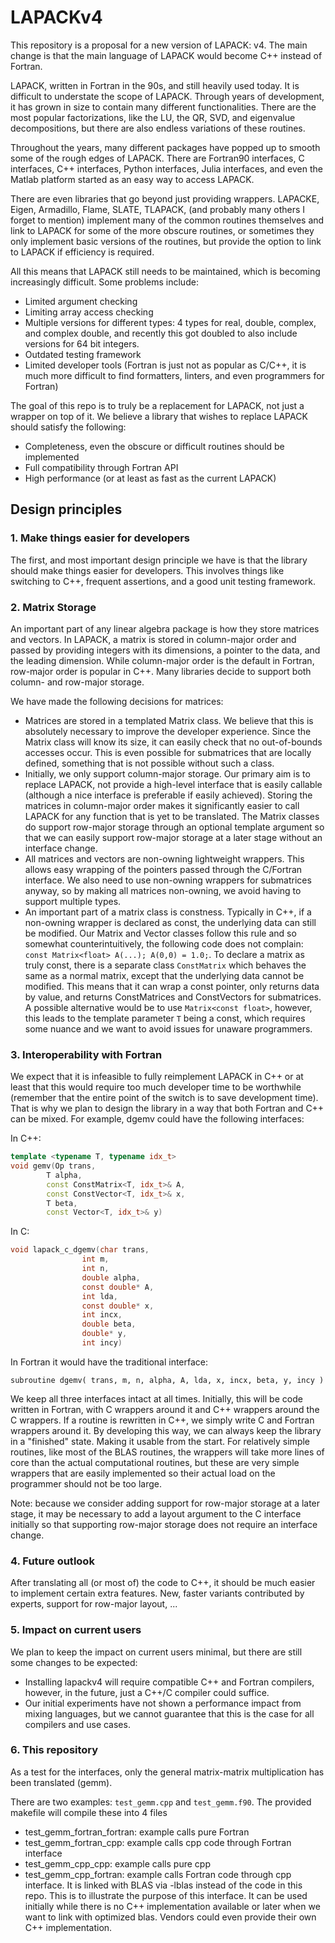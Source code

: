 # LAPACKv4

This repository is a proposal for a new version of LAPACK: v4. The main change is that the main language of LAPACK would become C++ instead of Fortran.

LAPACK, written in Fortran in the 90s, and still heavily used today. It is difficult to understate the scope of LAPACK. Through years of development, it has grown in size to contain many different functionalities. There are the most popular factorizations, like the LU, the QR, SVD, and eigenvalue decompositions, but there are also endless variations of these routines.

Throughout the years, many different packages have popped up to smooth some of the rough edges of LAPACK. There are Fortran90 interfaces, C interfaces, C++ interfaces, Python interfaces, Julia interfaces, and even the Matlab platform started as an easy way to access LAPACK.

There are even libraries that go beyond just providing wrappers. LAPACKE, Eigen, Armadillo, Flame, SLATE, TLAPACK, (and probably many others I forget to mention) implement many of the common routines themselves and link to LAPACK for some of the more obscure routines, or sometimes they only implement basic versions of the routines, but provide the option to link to LAPACK if efficiency is required.

All this means that LAPACK still needs to be maintained, which is becoming increasingly difficult. Some problems include:

- Limited argument checking
- Limiting array access checking
- Multiple versions for different types: 4 types for real, double, complex, and complex double, and recently this got doubled to also include versions for 64 bit integers.
- Outdated testing framework
- Limited developer tools (Fortran is just not as popular as C/C++, it is much more difficult to find formatters, linters, and even programmers for Fortran)

The goal of this repo is to truly be a replacement for LAPACK, not just a wrapper on top of it. We believe a library that wishes to replace LAPACK should satisfy the following:

- Completeness, even the obscure or difficult routines should be implemented
- Full compatibility through Fortran API
- High performance (or at least as fast as the current LAPACK)

## Design principles

### 1. Make things easier for developers

The first, and most important design principle we have is that the library should make things easier for developers. This involves things like switching to C++, frequent assertions, and a good unit testing framework.

### 2. Matrix Storage

An important part of any linear algebra package is how they store matrices and vectors. In LAPACK, a matrix is stored in column-major order and passed by providing integers with its dimensions, a pointer to the data, and the leading dimension. While column-major order is the default in Fortran, row-major order is popular in C++. Many libraries decide to support both column- and row-major storage.

We have made the following decisions for matrices:
- Matrices are stored in a templated Matrix class. We believe that this is absolutely necessary to improve the developer experience. Since the Matrix class will know its size, it can easily check that no out-of-bounds accesses occur. This is even possible for submatrices that are locally defined, something that is not possible without such a class.
- Initially, we only support column-major storage. Our primary aim is to replace LAPACK, not provide a high-level interface that is easily callable (although a nice interface is preferable if easily achieved). Storing the matrices in column-major order makes it significantly easier to call LAPACK for any function that is yet to be translated. The Matrix classes do support row-major storage through an optional template argument so that we can easily support row-major storage at a later stage without an interface change.
- All matrices and vectors are non-owning lightweight wrappers. This allows easy wrapping of the pointers passed through the C/Fortran interface. We also need to use non-owning wrappers for submatrices anyway, so by making all matrices non-owning, we avoid having to support multiple types.
- An important part of a matrix class is constness. Typically in C++, if a non-owning wrapper is declared as const, the underlying data can still be modified. Our Matrix and Vector classes follow this rule and so somewhat counterintuitively, the following code does not complain: ```const Matrix<float> A(...); A(0,0) = 1.0;```. To declare a matrix as truly const, there is a separate class ```ConstMatrix``` which behaves the same as a normal matrix, except that the underlying data cannot be modified. This means that it can wrap a const pointer, only returns data by value, and returns ConstMatrices and ConstVectors for submatrices. A possible alternative would be to use ```Matrix<const float>```, however, this leads to the template parameter ```T``` being a const, which requires some nuance and we want to avoid issues for unaware programmers.


### 3. Interoperability with Fortran

We expect that it is infeasible to fully reimplement LAPACK in C++ or at least that this would require too much developer time to be worthwhile (remember that the entire point of the switch is to save development time). That is why we plan to design the library in a way that both Fortran and C++ can be mixed. For example, dgemv could have the following interfaces:

In C++:
```c++
template <typename T, typename idx_t>
void gemv(Op trans,
        T alpha,
        const ConstMatrix<T, idx_t>& A,
        const ConstVector<T, idx_t>& x,
        T beta,
        const Vector<T, idx_t>& y)
```
In C:
```c
void lapack_c_dgemv(char trans,
                int m,
                int n,
                double alpha,
                const double* A,
                int lda,
                const double* x,
                int incx,
                double beta,
                double* y,
                int incy)
```
In Fortran it would have the traditional interface:
```Fortran
subroutine dgemv( trans, m, n, alpha, A, lda, x, incx, beta, y, incy )
```

We keep all three interfaces intact at all times. Initially, this will be code written in Fortran, with C wrappers around it and C++ wrappers around the C wrappers. If a routine is rewritten in C++, we simply write C and Fortran wrappers around it. By developing this way, we can always keep the library in a "finished" state. Making it usable from the start. For relatively simple routines, like most of the BLAS routines, the wrappers will take more lines of core than the actual computational routines, but these are very simple wrappers that are easily implemented so their actual load on the programmer should not be too large.

Note: because we consider adding support for row-major storage at a later stage, it may be necessary to add a layout argument to the C interface initially so that supporting row-major storage does not require an interface change.

### 4. Future outlook

After translating all (or most of) the code to C++, it should be much easier to implement certain extra features. New, faster variants contributed by experts, support for row-major layout, ... 

### 5. Impact on current users

We plan to keep the impact on current users minimal, but there are still some changes to be expected:

- Installing lapackv4 will require compatible C++ and Fortran compilers, however, in the future, just a C++/C compiler could suffice.
- Our initial experiments have not shown a performance impact from mixing languages, but we cannot guarantee that this is the case for all compilers and use cases.

### 6. This repository

As a test for the interfaces, only the general matrix-matrix multiplication has been translated (gemm).

There are two examples: `test_gemm.cpp` and `test_gemm.f90`. The provided makefile will compile these into 4 files
- test_gemm_fortran_fortran: example calls pure Fortran
- test_gemm_fortran_cpp: example calls cpp code through Fortran interface
- test_gemm_cpp_cpp: example calls pure cpp
- test_gemm_cpp_fortran: example calls Fortran code through cpp interface. It is linked with BLAS via -lblas instead of the code in this repo. This is to illustrate the purpose of this interface. It can be used initially while there is no C++ implementation available or later when we want to link with optimized blas. Vendors could even provide their own C++ implementation.

